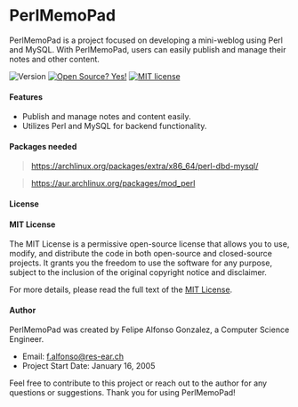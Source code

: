 # PerlMemoPad

PerlMemoPad is a project focused on developing a mini-weblog using Perl and MySQL. With PerlMemoPad, users can easily publish and manage their notes and other content.

![Version](https://img.shields.io/github/release/NymexData/PerlMemoPad.svg?style=flat&color=blue)
[![Open Source? Yes!](https://badgen.net/badge/Open%20Source%20%3F/Yes%21/blue?icon=github)](https://github.com/Naereen/badges/)
[![MIT license](https://img.shields.io/badge/License-MIT-blue.svg)](https://lbesson.mit-license.org/)

#### Features

- Publish and manage notes and content easily.
- Utilizes Perl and MySQL for backend functionality.

#### Packages needed

> https://archlinux.org/packages/extra/x86_64/perl-dbd-mysql/

> https://aur.archlinux.org/packages/mod_perl
#### License

#### MIT License

The MIT License is a permissive open-source license that allows you to use, modify, and distribute the code in both open-source and closed-source projects. It grants you the freedom to use the software for any purpose, subject to the inclusion of the original copyright notice and disclaimer.

For more details, please read the full text of the [MIT License](https://lbesson.mit-license.org/).

#### Author

PerlMemoPad was created by Felipe Alfonso Gonzalez, a Computer Science Engineer.

- Email: f.alfonso@res-ear.ch
- Project Start Date: January 16, 2005

Feel free to contribute to this project or reach out to the author for any questions or suggestions. Thank you for using PerlMemoPad!
